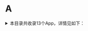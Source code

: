 # A
<details>
<summary>
本目录共收录13个App，详情见如下：
</summary>

- [AcFun](https://github.com/zirawell/Ad-Cleaner/tree/main/Adblock/App/A/AcFun)
- [安吉星](https://github.com/zirawell/Ad-Cleaner/tree/main/Adblock/App/A/%E5%AE%89%E5%90%89%E6%98%9F)
- [安徽掌上10000](https://github.com/zirawell/Ad-Cleaner/tree/main/Adblock/App/A/%E5%AE%89%E5%BE%BD%E6%8E%8C%E4%B8%8A10000)
- [澳觅](https://github.com/zirawell/Ad-Cleaner/tree/main/Adblock/App/A/%E6%BE%B3%E8%A7%85)
- [爱企查](https://github.com/zirawell/Ad-Cleaner/tree/main/Adblock/App/A/%E7%88%B1%E4%BC%81%E6%9F%A5)
- [爱回收](https://github.com/zirawell/Ad-Cleaner/tree/main/Adblock/App/A/%E7%88%B1%E5%9B%9E%E6%94%B6)
- [爱奇艺](https://github.com/zirawell/Ad-Cleaner/tree/main/Adblock/App/A/%E7%88%B1%E5%A5%87%E8%89%BA)
- [爱思助手](https://github.com/zirawell/Ad-Cleaner/tree/main/Adblock/App/A/%E7%88%B1%E6%80%9D%E5%8A%A9%E6%89%8B)
- [爱桐乡](https://github.com/zirawell/Ad-Cleaner/tree/main/Adblock/App/A/%E7%88%B1%E6%A1%90%E4%B9%A1)
- [爱美剧](https://github.com/zirawell/Ad-Cleaner/tree/main/Adblock/App/A/%E7%88%B1%E7%BE%8E%E5%89%A7)
- [爱范儿](https://github.com/zirawell/Ad-Cleaner/tree/main/Adblock/App/A/%E7%88%B1%E8%8C%83%E5%84%BF)
- [爱阅书香](https://github.com/zirawell/Ad-Cleaner/tree/main/Adblock/App/A/%E7%88%B1%E9%98%85%E4%B9%A6%E9%A6%99)
- [阿里云盘](https://github.com/zirawell/Ad-Cleaner/tree/main/Adblock/App/A/%E9%98%BF%E9%87%8C%E4%BA%91%E7%9B%98)

</details>